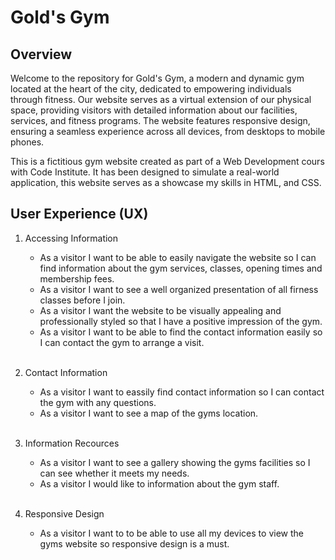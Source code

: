 # Gold's Gym

## Overview
Welcome to the repository for Gold's Gym, a modern and dynamic gym located at the heart of the city, dedicated to empowering individuals through fitness. Our website serves as a virtual extension of our physical space, providing visitors with detailed information about our facilities, services, and fitness programs. The website features responsive design, ensuring a seamless experience across all devices, from desktops to mobile phones.

This is a fictitious gym website created as part of a Web Development cours with Code Institute. It has been designed to simulate a real-world application, this website serves as a showcase my skills in HTML, and CSS.

## User Experience (UX)
1. Accessing Information
    * As a visitor I want to be able to easily navigate the website so I can find information about the gym services, classes, opening times and membership fees.
    * As a visitor I want to see a well organized presentation of all firness classes before I join.
    * As a visitor I want the website to be visually appealing and professionally styled so that I have a positive impression of the gym.
    * As a visitor I want to be able to find the contact information easily so I can contact the gym to arrange a visit.<br><br>

2. Contact Information
    * As a visitor I want to eassily find contact information so I can contact the gym with any questions.
    * As a visitor I want to see a map of the gyms location.<br><br>

3. Information Recources
    * As a visitor I want to see a gallery showing the gyms facilities so I can see whether it meets my needs.
    * As a visitor I would like to information about the gym staff.<br><br>

4. Responsive Design
    * As a visitor I want to to be able to use all my devices to view the gyms website so responsive design is a must.